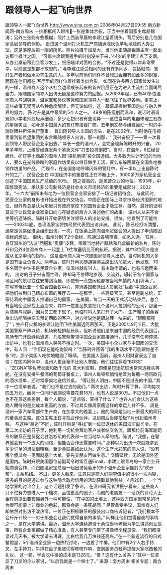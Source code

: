 # 跟领导人一起飞向世界

跟领导人一起飞向世界
http://www.sina.com.cn 2006年04月27日09:55 南方新闻网-南方周末
一排相框闯入眼帘一张是集体合影，正当中坐着国家主席胡锦涛；另外三张则有些模糊，照片上西装革履的李建江望着镜头，背后分别是几位国家高层领导的侧影。
走进这个温州打火机生产商铺满浅灰色羊毛地毯的大办公室，这是落座后第一眼的所见。照片拍摄于加拿大，当时他正随胡锦涛主席一起出访那个枫叶之国。
“可惜主席跟我握手的时刻没拍下来，”44岁的李建江点了支烟，从办公桌前移到会客沙发上，细细端详对面的合影，“不过还是觉得非常非常荣幸，以前这是想都不敢想的。”
与李建江感受相同的还有许多同乡，包括鞋商、警灯生产者和做水彩笔生意的人。多年以前他们同样不曾想过会拥有如此多的财富，而现在他们都在
客厅里的同样位置挂着类似合影。
如同在许多西方国家曾发生过的一样，温州商人这个从社会边缘成长起来的新兴阶层正在为进入主流社会而竭尽全力，跟随国家领导人出访无疑是这种努力的回报。从2003年起，已有40多位温州商人与胡锦涛、温家宝和吴仪等党和国家领导人一起飞往了世界各地。事实上，这些故事无疑可从各种角度解读，但无论如何，这一幕幕却折射我国走向与融入世界的努力。
陈时升是其中最早的5个人之一。
49岁的陈瘦削而温和，说话时语调宛如小学老师般轻声细语，多少让初识者有些诧异——这位当年的电器修理工创办的星际实业，如今是中国最大的警灯警报器厂商，去年他又参与组建轰动一时的中瑞财团并担任执行董事。
冒出随领导人出国的念头，是在2002年。当时他在电视里看到新希望集团刘永言跟随领导人出访，那一刹那，“ 我兴奋极了——第一次看到领导人带民营企业家出去。”
年长一些的温州人，会完全理解陈时升的兴奋。
20年多年前，上级曾经连发两个紧急文件“打击投机倒把”。当时，在温州，8位经营螺丝、矿灯等小商品的温州人因“投机倒把”被全国通缉。大多数为生计所迫的当地人，要么在光线昏暗的家庭作坊里夜以继日做手工活，要么东躲西藏在全国各地推销作坊里的产品。
而现今，在全国各地呼啸闪烁的警灯中，有一半以上出自陈时升的工厂。民营企业在
中国经济中的重要性正在不断上升，3000多万家私营企业创造了中国国民生产总值的60％。
随之提高的，是民营企业的地位。1993年，中国修改宪法，承认非公有制经济是社会主义市场经济的重要组成部分；2002年，“十六大”前所未有地为一位民营企业家安排了一场记者招待会。
与此同时，民营企业家的身影也开始出现在外交场合。中国正在国际上寻求市场经济国家的地位，但外界总是认为那里只有政府掌控下的国有企业才能生存。自然，最好的证明莫过于让民营企业家亲口向心存疑虑的西方人讲述他们的故事。
温州人从来不会坐等机遇降临。陈时升开始密切关注领导人的出访安排。很快，他看到了可能性——2003年底，总理温家宝将携经贸代表团出访非洲。
此前，陈已经打听清楚，通常是贸易促进会组织出访。一次，在饭桌上陈向温州贸促会的人提出了申请随团指标的想法。
很快，温州分到了2个指标，陈通过各项审查，如愿入选。
12月，身穿温州的“法派”西服和“奥康”皮鞋，带着当地特产瓯绣和几盒崭新的名片，陈时升和另外4位温州商人一起登上飞往埃塞俄比亚的航班。据说，其中3位同乡是直接从北京申请的指标。
这是温州商人第一次随国家领导人出访。当时同机的大多是国有企业负责人。两年后，陈时升再次随胡锦涛主席出访加拿大，他发现，70多名同伴中许多是民营企业家，仅温州就有14人，有主动申请的，也有应邀而来的。
出访的日子兴奋而忙碌，除却马不停蹄地参观、交流外，辗转于各个国家与地区间的航程往往安排到凌晨，即使有一点空闲也都被当地热情的人们填满了。
在埃塞俄比亚一个联合国会议中心，非洲各国都派出人员到处“拦截”中国企业家，把他们拉到自己精心布置的展厅去——在那里，一些高级官员，甚至是副总统，正等待着向中国客人推销自己的国家。
在美国，每当一天的正式活动结束后，总会有当地企业家找上酒店来，其中一位甚至执意把几个温州人拉到他的公司，那里一片漆黑与寂静，因为员工都下班了，他临时叫人来打开了大门。
生产鞋子的余容岳出访间隙抽空去拜访西欧的客户，对方听说他是跟总理一块来的，“眼睛都亮了”；生产打火机的李建江随团飞往美国迈阿密那天，正是2005年9月11日，大批美国警察严阵以待，机场安检排起长队，但听说他们是来自中国的经贸代表团后，机场专门开启绿色通道，几名警察带领中国企业家直接通行，几乎没有任何停滞。
出访中，也有让温州商人哭笑不得之时。一次，美国中小企业家与中国团的交流中，有人问：“你们现在能吃饱饭吗？”当陈时升回答“我的生活水平可能跟你差不多”时，那个美国人吃惊地瞪圆了眼睛。
在美国人面前，温州人用财富表达了自信；在国内同伴中，温州人更丝毫不比别人寒酸。他们往往穿着“BOSS” 、“ZEGNA”等名牌衣服和数千元的
意大利皮鞋，即便是短途航班也常常选择头等舱。在没有安排午餐酒的葡萄牙餐桌上，温州人每顿都悄悄抢着为每瓶一两百欧元的酒水埋单，还时常豪爽地送给邻桌。
“得让别人明白，中国不是过去的中国，”其中一位埋单者说，“我们也不是过去的我们。”
两次出访，陈时升算了算，平均每次四五万元，而另一位同行者则说需要花费18万，也有人说是30万。不过他们一点也不在意这些差别，每个人都说，“这点钱，算得了什么？”
也许人们会认为这些商人期待的是比成本更高的收益，不过其实像周家儒这样的幸运儿并不多。
周是温州一家汽车零部件生产商，在加拿大的晚宴上，他的同桌是当地一家最大的同行的董事局主席。这位主席正在寻找合作伙伴，见到周后当即拍板11月份到温州考察。
与这种“邂逅”不同，陈时升则是“寻找”到一位已退休的美国海军副司令。在第二次出访的日子里，他利用一切机会拜访客户或者结交名流，跟那位前海军副司令的联系正是贸促会驻洛杉矶的代表和一位当地华人牵的线。陈说，“我想，在警界他会有一个庞大的网络，但能否合作还需要时间。”
那种以为出访一次就能拿到多少订单的想法很糟糕，至少黄联鑫如此认为。这个生产水彩笔的商人说，“没有哪个傻瓜会一见面就塞个大单，要先交朋友再做生意。”
交情延续，无论是国外还是国内。陈时升跟美国那位前副司令时常互通Email，李建江跟青岛的一家企业开始商谈合作，而跟随温家宝总理一起出访葡萄牙的9个温州企业家自封为“欧洲帮”，关系热络。
不过，更多人看来，生意只是商人们期望值中的很小一块内容，更多的目的是通过参与这种隐含政府信用的活动获取其他利益。4月20日，一个当地学界的讨论会上，这个话题引发了争论。
在温州研究者洪振宁看来，这些商人只不过努力想进入一个档次、品位更高的圈子，而他的老朋友——活跃的评论人士金辉则提出要警惕另外一种可能性，“在中国的土壤上，这种西方国家里常见的行为很可能蒙上非商业的色彩，那将会是一条死胡同。”
尽管备受争议，温州商人们却依然对出访不改热情。一位正在积极联系的服装出口商告诉记者，“我们根本不会斤斤计较——对于那些会让我们觉得自豪的事情。”
同样让他们觉得自豪的事情之一，是在大学演讲。最近，温州大学连续邀请十余位当地老板为学生讲述创业故事，所有企业家都做了精心准备，有人甚至专门带了摄像师全程录像。
“我们都没读过几天书，被大学请去讲课，比白给我几万块钱还高兴。”在一个新近流行的日式餐馆里，5个温州企业家一边热烈讨论，一边要了牛排。他们中有2个人右手持叉、左手持刀，牛排在盘子里被切得吱吱作响，直到服务员轻声提醒大家吃西餐的礼仪。
这一顿，学会吃牛排的成本是1328元。“贵？这有什么关系？”其中一位拿反了刀叉的企业家说，“以后我就是一个绅士了。” 来源：南方周末
相关专题：南方周末 

